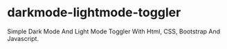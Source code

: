 # darkmode-lightmode-toggler
Simple Dark Mode And Light Mode Toggler With Html, CSS, Bootstrap And Javascript.
